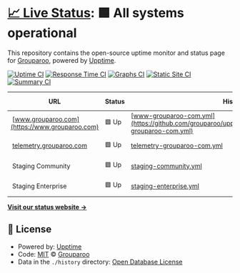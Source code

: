 # [📈 Live Status](https://status.grouparoo.com): <!--live status--> **🟩 All systems operational**

This repository contains the open-source uptime monitor and status page for [Grouparoo](www.grouparoo.com), powered by [Upptime](https://github.com/upptime/upptime).

[![Uptime CI](https://github.com/grouparoo/upptime/workflows/Uptime%20CI/badge.svg)](https://github.com/upptime/upptime/actions?query=workflow%3A%22Uptime+CI%22)
[![Response Time CI](https://github.com/grouparoo/upptime/workflows/Response%20Time%20CI/badge.svg)](https://github.com/upptime/upptime/actions?query=workflow%3A%22Response+Time+CI%22)
[![Graphs CI](https://github.com/grouparoo/upptime/workflows/Graphs%20CI/badge.svg)](https://github.com/upptime/upptime/actions?query=workflow%3A%22Graphs+CI%22)
[![Static Site CI](https://github.com/grouparoo/upptime/workflows/Static%20Site%20CI/badge.svg)](https://github.com/upptime/upptime/actions?query=workflow%3A%22Static+Site+CI%22)
[![Summary CI](https://github.com/grouparoo/upptime/workflows/Summary%20CI/badge.svg)](https://github.com/upptime/upptime/actions?query=workflow%3A%22Summary+CI%22)

<!--start: status pages-->
<!-- This summary is generated by Upptime (https://github.com/upptime/upptime) -->
<!-- Do not edit this manually, your changes will be overwritten -->
<!-- prettier-ignore -->
| URL | Status | History | Response Time | Uptime |
| --- | ------ | ------- | ------------- | ------ |
| <img alt="" src="https://www.grouparoo.com/favicon/favicon-196x196.png" height="13"> [www.grouparoo.com](https://www.grouparoo.com) | 🟩 Up | [www-grouparoo-com.yml](https://github.com/grouparoo/upptime/commits/HEAD/history/www-grouparoo-com.yml) | <details><summary><img alt="Response time graph" src="./graphs/www-grouparoo-com/response-time-week.png" height="20"> 359ms</summary><br><a href="https://status.grouparoo.com/history/www-grouparoo-com"><img alt="Response time 243" src="https://img.shields.io/endpoint?url=https%3A%2F%2Fraw.githubusercontent.com%2Fgrouparoo%2Fupptime%2FHEAD%2Fapi%2Fwww-grouparoo-com%2Fresponse-time.json"></a><br><a href="https://status.grouparoo.com/history/www-grouparoo-com"><img alt="24-hour response time 378" src="https://img.shields.io/endpoint?url=https%3A%2F%2Fraw.githubusercontent.com%2Fgrouparoo%2Fupptime%2FHEAD%2Fapi%2Fwww-grouparoo-com%2Fresponse-time-day.json"></a><br><a href="https://status.grouparoo.com/history/www-grouparoo-com"><img alt="7-day response time 359" src="https://img.shields.io/endpoint?url=https%3A%2F%2Fraw.githubusercontent.com%2Fgrouparoo%2Fupptime%2FHEAD%2Fapi%2Fwww-grouparoo-com%2Fresponse-time-week.json"></a><br><a href="https://status.grouparoo.com/history/www-grouparoo-com"><img alt="30-day response time 243" src="https://img.shields.io/endpoint?url=https%3A%2F%2Fraw.githubusercontent.com%2Fgrouparoo%2Fupptime%2FHEAD%2Fapi%2Fwww-grouparoo-com%2Fresponse-time-month.json"></a><br><a href="https://status.grouparoo.com/history/www-grouparoo-com"><img alt="1-year response time 243" src="https://img.shields.io/endpoint?url=https%3A%2F%2Fraw.githubusercontent.com%2Fgrouparoo%2Fupptime%2FHEAD%2Fapi%2Fwww-grouparoo-com%2Fresponse-time-year.json"></a></details> | <details><summary><a href="https://status.grouparoo.com/history/www-grouparoo-com">100.00%</a></summary><a href="https://status.grouparoo.com/history/www-grouparoo-com"><img alt="All-time uptime 99.94%" src="https://img.shields.io/endpoint?url=https%3A%2F%2Fraw.githubusercontent.com%2Fgrouparoo%2Fupptime%2FHEAD%2Fapi%2Fwww-grouparoo-com%2Fuptime.json"></a><br><a href="https://status.grouparoo.com/history/www-grouparoo-com"><img alt="24-hour uptime 100.00%" src="https://img.shields.io/endpoint?url=https%3A%2F%2Fraw.githubusercontent.com%2Fgrouparoo%2Fupptime%2FHEAD%2Fapi%2Fwww-grouparoo-com%2Fuptime-day.json"></a><br><a href="https://status.grouparoo.com/history/www-grouparoo-com"><img alt="7-day uptime 100.00%" src="https://img.shields.io/endpoint?url=https%3A%2F%2Fraw.githubusercontent.com%2Fgrouparoo%2Fupptime%2FHEAD%2Fapi%2Fwww-grouparoo-com%2Fuptime-week.json"></a><br><a href="https://status.grouparoo.com/history/www-grouparoo-com"><img alt="30-day uptime 99.94%" src="https://img.shields.io/endpoint?url=https%3A%2F%2Fraw.githubusercontent.com%2Fgrouparoo%2Fupptime%2FHEAD%2Fapi%2Fwww-grouparoo-com%2Fuptime-month.json"></a><br><a href="https://status.grouparoo.com/history/www-grouparoo-com"><img alt="1-year uptime 99.94%" src="https://img.shields.io/endpoint?url=https%3A%2F%2Fraw.githubusercontent.com%2Fgrouparoo%2Fupptime%2FHEAD%2Fapi%2Fwww-grouparoo-com%2Fuptime-year.json"></a></details>
| <img alt="" src="https://www.grouparoo.com/favicon/favicon-196x196.png" height="13"> [telemetry.grouparoo.com](https://telemetry.grouparoo.com) | 🟩 Up | [telemetry-grouparoo-com.yml](https://github.com/grouparoo/upptime/commits/HEAD/history/telemetry-grouparoo-com.yml) | <details><summary><img alt="Response time graph" src="./graphs/telemetry-grouparoo-com/response-time-week.png" height="20"> 213ms</summary><br><a href="https://status.grouparoo.com/history/telemetry-grouparoo-com"><img alt="Response time 207" src="https://img.shields.io/endpoint?url=https%3A%2F%2Fraw.githubusercontent.com%2Fgrouparoo%2Fupptime%2FHEAD%2Fapi%2Ftelemetry-grouparoo-com%2Fresponse-time.json"></a><br><a href="https://status.grouparoo.com/history/telemetry-grouparoo-com"><img alt="24-hour response time 270" src="https://img.shields.io/endpoint?url=https%3A%2F%2Fraw.githubusercontent.com%2Fgrouparoo%2Fupptime%2FHEAD%2Fapi%2Ftelemetry-grouparoo-com%2Fresponse-time-day.json"></a><br><a href="https://status.grouparoo.com/history/telemetry-grouparoo-com"><img alt="7-day response time 213" src="https://img.shields.io/endpoint?url=https%3A%2F%2Fraw.githubusercontent.com%2Fgrouparoo%2Fupptime%2FHEAD%2Fapi%2Ftelemetry-grouparoo-com%2Fresponse-time-week.json"></a><br><a href="https://status.grouparoo.com/history/telemetry-grouparoo-com"><img alt="30-day response time 207" src="https://img.shields.io/endpoint?url=https%3A%2F%2Fraw.githubusercontent.com%2Fgrouparoo%2Fupptime%2FHEAD%2Fapi%2Ftelemetry-grouparoo-com%2Fresponse-time-month.json"></a><br><a href="https://status.grouparoo.com/history/telemetry-grouparoo-com"><img alt="1-year response time 207" src="https://img.shields.io/endpoint?url=https%3A%2F%2Fraw.githubusercontent.com%2Fgrouparoo%2Fupptime%2FHEAD%2Fapi%2Ftelemetry-grouparoo-com%2Fresponse-time-year.json"></a></details> | <details><summary><a href="https://status.grouparoo.com/history/telemetry-grouparoo-com">100.00%</a></summary><a href="https://status.grouparoo.com/history/telemetry-grouparoo-com"><img alt="All-time uptime 100.00%" src="https://img.shields.io/endpoint?url=https%3A%2F%2Fraw.githubusercontent.com%2Fgrouparoo%2Fupptime%2FHEAD%2Fapi%2Ftelemetry-grouparoo-com%2Fuptime.json"></a><br><a href="https://status.grouparoo.com/history/telemetry-grouparoo-com"><img alt="24-hour uptime 100.00%" src="https://img.shields.io/endpoint?url=https%3A%2F%2Fraw.githubusercontent.com%2Fgrouparoo%2Fupptime%2FHEAD%2Fapi%2Ftelemetry-grouparoo-com%2Fuptime-day.json"></a><br><a href="https://status.grouparoo.com/history/telemetry-grouparoo-com"><img alt="7-day uptime 100.00%" src="https://img.shields.io/endpoint?url=https%3A%2F%2Fraw.githubusercontent.com%2Fgrouparoo%2Fupptime%2FHEAD%2Fapi%2Ftelemetry-grouparoo-com%2Fuptime-week.json"></a><br><a href="https://status.grouparoo.com/history/telemetry-grouparoo-com"><img alt="30-day uptime 100.00%" src="https://img.shields.io/endpoint?url=https%3A%2F%2Fraw.githubusercontent.com%2Fgrouparoo%2Fupptime%2FHEAD%2Fapi%2Ftelemetry-grouparoo-com%2Fuptime-month.json"></a><br><a href="https://status.grouparoo.com/history/telemetry-grouparoo-com"><img alt="1-year uptime 100.00%" src="https://img.shields.io/endpoint?url=https%3A%2F%2Fraw.githubusercontent.com%2Fgrouparoo%2Fupptime%2FHEAD%2Fapi%2Ftelemetry-grouparoo-com%2Fuptime-year.json"></a></details>
| <img alt="" src="https://www.grouparoo.com/favicon/favicon-196x196.png" height="13"> Staging Community | 🟩 Up | [staging-community.yml](https://github.com/grouparoo/upptime/commits/HEAD/history/staging-community.yml) | <details><summary><img alt="Response time graph" src="./graphs/staging-community/response-time-week.png" height="20"> 268ms</summary><br><a href="https://status.grouparoo.com/history/staging-community"><img alt="Response time 241" src="https://img.shields.io/endpoint?url=https%3A%2F%2Fraw.githubusercontent.com%2Fgrouparoo%2Fupptime%2FHEAD%2Fapi%2Fstaging-community%2Fresponse-time.json"></a><br><a href="https://status.grouparoo.com/history/staging-community"><img alt="24-hour response time 287" src="https://img.shields.io/endpoint?url=https%3A%2F%2Fraw.githubusercontent.com%2Fgrouparoo%2Fupptime%2FHEAD%2Fapi%2Fstaging-community%2Fresponse-time-day.json"></a><br><a href="https://status.grouparoo.com/history/staging-community"><img alt="7-day response time 268" src="https://img.shields.io/endpoint?url=https%3A%2F%2Fraw.githubusercontent.com%2Fgrouparoo%2Fupptime%2FHEAD%2Fapi%2Fstaging-community%2Fresponse-time-week.json"></a><br><a href="https://status.grouparoo.com/history/staging-community"><img alt="30-day response time 241" src="https://img.shields.io/endpoint?url=https%3A%2F%2Fraw.githubusercontent.com%2Fgrouparoo%2Fupptime%2FHEAD%2Fapi%2Fstaging-community%2Fresponse-time-month.json"></a><br><a href="https://status.grouparoo.com/history/staging-community"><img alt="1-year response time 241" src="https://img.shields.io/endpoint?url=https%3A%2F%2Fraw.githubusercontent.com%2Fgrouparoo%2Fupptime%2FHEAD%2Fapi%2Fstaging-community%2Fresponse-time-year.json"></a></details> | <details><summary><a href="https://status.grouparoo.com/history/staging-community">100.00%</a></summary><a href="https://status.grouparoo.com/history/staging-community"><img alt="All-time uptime 99.93%" src="https://img.shields.io/endpoint?url=https%3A%2F%2Fraw.githubusercontent.com%2Fgrouparoo%2Fupptime%2FHEAD%2Fapi%2Fstaging-community%2Fuptime.json"></a><br><a href="https://status.grouparoo.com/history/staging-community"><img alt="24-hour uptime 100.00%" src="https://img.shields.io/endpoint?url=https%3A%2F%2Fraw.githubusercontent.com%2Fgrouparoo%2Fupptime%2FHEAD%2Fapi%2Fstaging-community%2Fuptime-day.json"></a><br><a href="https://status.grouparoo.com/history/staging-community"><img alt="7-day uptime 100.00%" src="https://img.shields.io/endpoint?url=https%3A%2F%2Fraw.githubusercontent.com%2Fgrouparoo%2Fupptime%2FHEAD%2Fapi%2Fstaging-community%2Fuptime-week.json"></a><br><a href="https://status.grouparoo.com/history/staging-community"><img alt="30-day uptime 99.93%" src="https://img.shields.io/endpoint?url=https%3A%2F%2Fraw.githubusercontent.com%2Fgrouparoo%2Fupptime%2FHEAD%2Fapi%2Fstaging-community%2Fuptime-month.json"></a><br><a href="https://status.grouparoo.com/history/staging-community"><img alt="1-year uptime 99.93%" src="https://img.shields.io/endpoint?url=https%3A%2F%2Fraw.githubusercontent.com%2Fgrouparoo%2Fupptime%2FHEAD%2Fapi%2Fstaging-community%2Fuptime-year.json"></a></details>
| <img alt="" src="https://www.grouparoo.com/favicon/favicon-196x196.png" height="13"> Staging Enterprise | 🟩 Up | [staging-enterprise.yml](https://github.com/grouparoo/upptime/commits/HEAD/history/staging-enterprise.yml) | <details><summary><img alt="Response time graph" src="./graphs/staging-enterprise/response-time-week.png" height="20"> 265ms</summary><br><a href="https://status.grouparoo.com/history/staging-enterprise"><img alt="Response time 254" src="https://img.shields.io/endpoint?url=https%3A%2F%2Fraw.githubusercontent.com%2Fgrouparoo%2Fupptime%2FHEAD%2Fapi%2Fstaging-enterprise%2Fresponse-time.json"></a><br><a href="https://status.grouparoo.com/history/staging-enterprise"><img alt="24-hour response time 349" src="https://img.shields.io/endpoint?url=https%3A%2F%2Fraw.githubusercontent.com%2Fgrouparoo%2Fupptime%2FHEAD%2Fapi%2Fstaging-enterprise%2Fresponse-time-day.json"></a><br><a href="https://status.grouparoo.com/history/staging-enterprise"><img alt="7-day response time 265" src="https://img.shields.io/endpoint?url=https%3A%2F%2Fraw.githubusercontent.com%2Fgrouparoo%2Fupptime%2FHEAD%2Fapi%2Fstaging-enterprise%2Fresponse-time-week.json"></a><br><a href="https://status.grouparoo.com/history/staging-enterprise"><img alt="30-day response time 254" src="https://img.shields.io/endpoint?url=https%3A%2F%2Fraw.githubusercontent.com%2Fgrouparoo%2Fupptime%2FHEAD%2Fapi%2Fstaging-enterprise%2Fresponse-time-month.json"></a><br><a href="https://status.grouparoo.com/history/staging-enterprise"><img alt="1-year response time 254" src="https://img.shields.io/endpoint?url=https%3A%2F%2Fraw.githubusercontent.com%2Fgrouparoo%2Fupptime%2FHEAD%2Fapi%2Fstaging-enterprise%2Fresponse-time-year.json"></a></details> | <details><summary><a href="https://status.grouparoo.com/history/staging-enterprise">100.00%</a></summary><a href="https://status.grouparoo.com/history/staging-enterprise"><img alt="All-time uptime 100.00%" src="https://img.shields.io/endpoint?url=https%3A%2F%2Fraw.githubusercontent.com%2Fgrouparoo%2Fupptime%2FHEAD%2Fapi%2Fstaging-enterprise%2Fuptime.json"></a><br><a href="https://status.grouparoo.com/history/staging-enterprise"><img alt="24-hour uptime 100.00%" src="https://img.shields.io/endpoint?url=https%3A%2F%2Fraw.githubusercontent.com%2Fgrouparoo%2Fupptime%2FHEAD%2Fapi%2Fstaging-enterprise%2Fuptime-day.json"></a><br><a href="https://status.grouparoo.com/history/staging-enterprise"><img alt="7-day uptime 100.00%" src="https://img.shields.io/endpoint?url=https%3A%2F%2Fraw.githubusercontent.com%2Fgrouparoo%2Fupptime%2FHEAD%2Fapi%2Fstaging-enterprise%2Fuptime-week.json"></a><br><a href="https://status.grouparoo.com/history/staging-enterprise"><img alt="30-day uptime 100.00%" src="https://img.shields.io/endpoint?url=https%3A%2F%2Fraw.githubusercontent.com%2Fgrouparoo%2Fupptime%2FHEAD%2Fapi%2Fstaging-enterprise%2Fuptime-month.json"></a><br><a href="https://status.grouparoo.com/history/staging-enterprise"><img alt="1-year uptime 100.00%" src="https://img.shields.io/endpoint?url=https%3A%2F%2Fraw.githubusercontent.com%2Fgrouparoo%2Fupptime%2FHEAD%2Fapi%2Fstaging-enterprise%2Fuptime-year.json"></a></details>

<!--end: status pages-->

[**Visit our status website →**](https://status.grouparoo.com)

## 📄 License

- Powered by: [Upptime](https://github.com/upptime/upptime)
- Code: [MIT](./LICENSE) © [Grouparoo](https://www.grouparoo.com)
- Data in the `./history` directory: [Open Database License](https://opendatacommons.org/licenses/odbl/1-0/)
